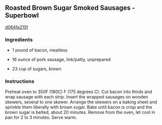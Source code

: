 ## Roasted Brown Sugar Smoked Sausages - Superbowl

[d064fa215f](https://recipeland.com/recipe/v/roasted-brown-sugar-smoked-saus-51753)

### Ingredients

 - 1 pound of bacon, meatless

 - 16 ounce of pork sausage, link/patty, unprepared

 - 23 cup of sugars, brown

### Instructions

Preheat oven to 350F (180C) F (175 degrees C). Cut bacon into thirds and wrap sausage with each strip. Insert the wrapped sausages on wooden skewers, several to one skewer. Arrange the skewers on a baking sheet and sprinkle them liberally with brown sugar. Bake until bacon is crisp and the brown sugar is belted, about 20 minutes. Remove from the oven, let cool in pan for 2 to 3 minutes. Serve warm.